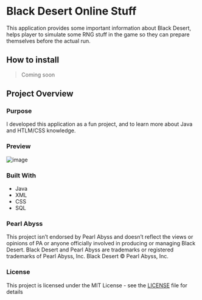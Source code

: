 # Black Desert Online Stuff
This application provides some important information about Black Desert, helps player to simulate some RNG stuff in the game so they can prepare themselves before the actual run.

## How to install
> Coming soon

## Project Overview

### Purpose
I developed this application as a fun project, and to learn more about Java and HTLM/CSS knowledge.

### Preview 

![image](https://user-images.githubusercontent.com/73376155/135859982-c21f8e2f-27c4-4b34-8658-05b280bcabf3.png)


### Built With
- Java
- XML
- CSS
- SQL


### Pearl Abyss
This project isn’t endorsed by Pearl Abyss and doesn’t reflect the views or opinions of PA or anyone officially involved in producing or managing Black Desert. Black Desert and Pearl Abyss are trademarks or registered trademarks of Pearl Abyss, Inc. Black Desert © Pearl Abyss, Inc.

### License
This project is licensed under the MIT License - see the [LICENSE](https://github.com/MManoah/league-profile-tool/blob/master/LICENSE) file for details

